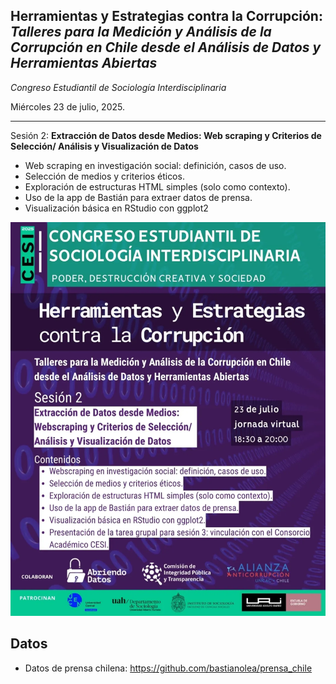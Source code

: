 ## Herramientas y Estrategias contra la Corrupción: _Talleres para la Medición y Análisis de la Corrupción en Chile desde el Análisis de Datos y Herramientas Abiertas_

_Congreso Estudiantil de Sociología Interdisciplinaria_

Miércoles 23 de julio, 2025.

----

Sesión 2: **Extracción de Datos desde Medios: Web scraping y Criterios de Selección/ Análisis y Visualización de Datos**

- Web scraping en investigación social: definición, casos de uso.
- Selección de medios y criterios éticos.
- Exploración de estructuras HTML simples (solo como contexto).
- Uso de la app de Bastián para extraer datos de prensa.
- Visualización básica en RStudio con ggplot2

![](afiches/520292252_17869041642406408_5804249044065817215_n.webp)


## Datos

- Datos de prensa chilena: https://github.com/bastianolea/prensa_chile